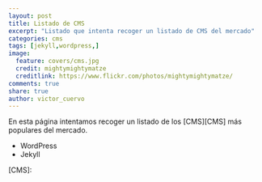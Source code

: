 ```yaml
---
layout: post
title: Listado de CMS
excerpt: "Listado que intenta recoger un listado de CMS del mercado"
categories: cms
tags: [jekyll,wordpress,]
image:
  feature: covers/cms.jpg
  credit: mightymightymatze
  creditlink: https://www.flickr.com/photos/mightymightymatze/
comments: true
share: true
author: victor_cuervo
---
```


En esta página intentamos recoger un listado de los [CMS][CMS] más populares del mercado.



* WordPress
* Jekyll


[CMS]:
